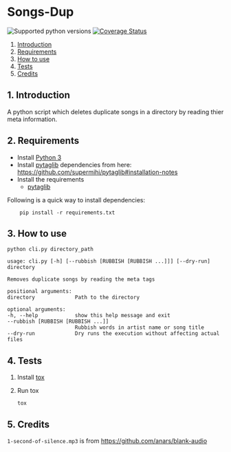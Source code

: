 # Songs-Dup

![Supported python versions](https://img.shields.io/badge/Python-3.5%20%7C%203.6%20%7C%203.7%20%7C%203.8-blue) [![Coverage Status](https://coveralls.io/repos/github/sam016/Songs-Dup/badge.svg?branch=feature/travis-ci)](https://coveralls.io/github/sam016/Songs-Dup?branch=feature/travis-ci)

1. [Introduction](#1-introduction)
1. [Requirements](#2-requirements)
1. [How to use](#3-how-to-use)
1. [Tests](#4-tests)
1. [Credits](#5-credits)


## 1. Introduction

A python script which deletes duplicate songs in a directory by reading thier meta information.

## 2. Requirements

- Install [Python 3](https://www.python.org/downloads/)
- Install [pytaglib](https://pypi.python.org/pypi/pytaglib) dependencies from here: https://github.com/supermihi/pytaglib#installation-notes
- Install the requirements
  - [pytaglib](https://pypi.python.org/pypi/pytaglib)

Following is a quick way to install dependencies:
```
    pip install -r requirements.txt
```

## 3. How to use

`python cli.py directory_path`

    usage: cli.py [-h] [--rubbish [RUBBISH [RUBBISH ...]]] [--dry-run] directory

    Removes duplicate songs by reading the meta tags

    positional arguments:
    directory             Path to the directory

    optional arguments:
    -h, --help            show this help message and exit
    --rubbish [RUBBISH [RUBBISH ...]]
                          Rubbish words in artist name or song title
    --dry-run             Dry runs the execution without affecting actual files


## 4. Tests

1. Install [tox](https://tox.readthedocs.io/en/latest/install.html)
2. Run tox

    ```
    tox
    ```

## 5. Credits

`1-second-of-silence.mp3` is from https://github.com/anars/blank-audio
